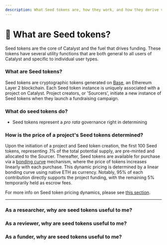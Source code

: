 ```yaml
---
description: What Seed tokens are, how they work, and how they derive value.
---
```


# 🌱 What are Seed tokens?

Seed tokens are the core of Catalyst and the fuel that drives funding. These tokens have several utility functions that are both general to all users of Catalyst and specific to individual user types.

### **What are Seed tokens?**

Seed tokens are cryptographic tokens generated on [Base](https://www.base.org/), an Ethereum Layer 2 blockchain. Each Seed token instance is uniquely associated with a project on Catalyst. Project creators, or 'Sourcers', initiate a new instance of Seed tokens when they launch a fundraising campaign.

### What do seed tokens do?

* Seed tokens represent a _pro rata_ governance right in determining&#x20;

### **How is the price of a project's Seed tokens determined?**

Upon the initiation of a project and Seed token creation, the first 100 Seed tokens, representing .1% of the total potential supply, are pre-minted and allocated to the Sourcer. Thereafter, Seed tokens are available for purchase via a [bonding curve](https://www.coinbase.com/learn/advanced-trading/what-is-a-bonding-curve) mechanism, where the price of tokens increases linearly with each purchase. This dynamic pricing is determined by a linear bonding curve using native ETH as currency. Notably, 95% of each contribution directly supports the project funding, with the remaining 5% temporarily held as escrow fees.

For more info on Seed token pricing dynamics, please see [this section](https://docs.molecule.to/documentation/catalyst/how-to-fund-projects-wip/how-do-seed-tokens-work-technically-and-economically).

***

### As a researcher, why are seed tokens useful to me?



### As a reviewer, why are seed tokens useful to me?



### As a funder, why are seed tokens useful to me?
